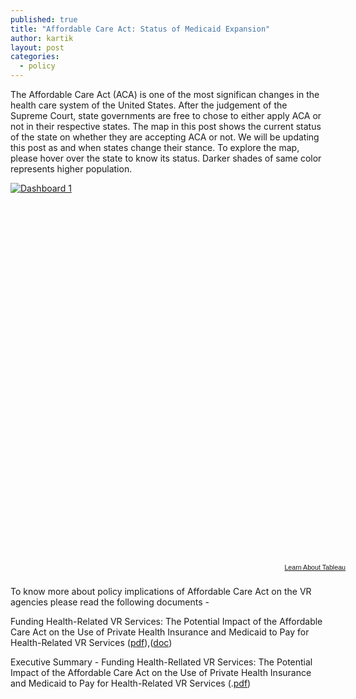 ```yaml
---
published: true
title: "Affordable Care Act: Status of Medicaid Expansion"
author: kartik
layout: post
categories: 
  - policy
---
```


The Affordable Care Act (ACA) is one of the most significan changes in the health care system of the United States. After the judgement of the Supreme Court, state governments are free to chose to either apply ACA or not in their respective states.
The map in this post shows the current status of the state on whether they are accepting ACA or not. We will be updating this post as and when states change their stance.
To explore the map, please hover over the state to know its status. Darker shades of same color represents higher population. 

<script type="text/javascript" src="http://public.tableausoftware.com/javascripts/api/viz_v1.js"></script><div class="tableauPlaceholder" style="width:544px; height:609px;"><noscript><a href="#"><img alt="Dashboard 1 " src="http:&#47;&#47;public.tableausoftware.com&#47;static&#47;images&#47;Me&#47;Medicaid_Expansion&#47;Dashboard1&#47;1_rss.png" style="border: none" /></a></noscript><object class="tableauViz" width="544" height="609" style="display:none;"><param name="host_url" value="http%3A%2F%2Fpublic.tableausoftware.com%2F" /><param name="site_root" value="" /><param name="name" value="Medicaid_Expansion&#47;Dashboard1" /><param name="tabs" value="no" /><param name="toolbar" value="yes" /><param name="static_image" value="http:&#47;&#47;public.tableausoftware.com&#47;static&#47;images&#47;Me&#47;Medicaid_Expansion&#47;Dashboard1&#47;1.png" /><param name="animate_transition" value="yes" /><param name="display_static_image" value="yes" /><param name="display_spinner" value="yes" /><param name="display_overlay" value="yes" /><param name="display_count" value="yes" /></object></div><div style="width:544px;height:22px;padding:0px 10px 0px 0px;color:black;font:normal 8pt verdana,helvetica,arial,sans-serif;"><div style="float:right; padding-right:8px;"><a href="http://www.tableausoftware.com/public/about-tableau-products?ref=http://public.tableausoftware.com/views/Medicaid_Expansion/Dashboard1" target="_blank">Learn About Tableau</a></div></div>

To know more about policy implications of Affordable Care Act on the VR agencies please read the following documents - 

Funding Health-Related VR Services: The Potential Impact of the Affordable Care Act on the Use of Private Health Insurance and Medicaid to Pay for Health-Related VR Services ([pdf](http://vr-rrtc.org/sites/vr-rrtc.org/files/Silverstein%20ACA_VR.pdf "Impact of A.C.A on the use of private health insurance and Medicaid")),([doc](http://vr-rrtc.org/sites/vr-rrtc.org/files/Silverstein%20ACA_VR.doc "Doc file for the impact of A.C.A on the use of private health insurance and medicaid"))

Executive Summary - Funding Health-Rellated VR Services: The Potential Impact of the Affordable Care Act on the Use of Private Health Insurance and Medicaid to Pay for Health-Related VR Services (.[pdf](http://vr-rrtc.org/sites/vr-rrtc.org/files/docs/Executive_Summary_ACA.pdf "P.D.F link for the document"))
